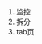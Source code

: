 <!--
 * @Author: your name
 * @Date: 2021-06-30 14:52:11
 * @LastEditTime: 2021-06-30 14:52:23
 * @LastEditors: Please set LastEditors
 * @Description: In User Settings Edit
 * @FilePath: /methodsAccumulation/项目总结/project.md
-->
1. 监控
2. 拆分
3. tab页